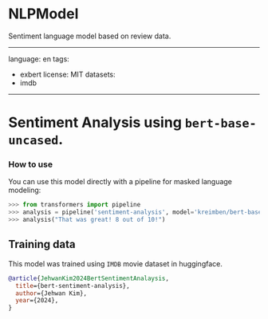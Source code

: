 # NLPModel
Sentiment language model based on review data.

---
language: en
tags:
- exbert
license: MIT
datasets:
- imdb
---

# Sentiment Analysis using `bert-base-uncased`.

### How to use

You can use this model directly with a pipeline for masked language modeling:

```python
>>> from transformers import pipeline
>>> analysis = pipeline('sentiment-analysis', model='kreimben/bert-base-uncase-sentiment-analysis')
>>> analysis("That was great! 8 out of 10!")
```


## Training data

This model was trained using `IMDB` movie dataset in huggingface.


```bibtex
@article{JehwanKim2024BertSentimentAnalaysis,
  title={bert-sentiment-analysis},
  author={Jehwan Kim},
  year={2024},
}
```